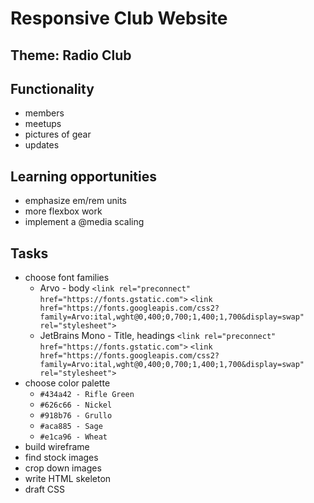 # Responsive Club Website

## Theme: Radio Club

## Functionality

* members
* meetups
* pictures of gear
* updates

## Learning opportunities

* emphasize em/rem units
* more flexbox work
* implement a @media scaling

## Tasks

* choose font families
  * Arvo - body
    `<link rel="preconnect" href="https://fonts.gstatic.com">`
    `<link href="https://fonts.googleapis.com/css2?family=Arvo:ital,wght@0,400;0,700;1,400;1,700&display=swap" rel="stylesheet">`
  * JetBrains Mono - Title, headings
    `<link rel="preconnect" href="https://fonts.gstatic.com">`
    `<link href="https://fonts.googleapis.com/css2?family=Arvo:ital,wght@0,400;0,700;1,400;1,700&display=swap" rel="stylesheet">`
* choose color palette
  * `#434a42 - Rifle Green`
  * `#626c66 - Nickel`
  * `#918b76 - Grullo`
  * `#aca885 - Sage`
  * `#e1ca96 - Wheat`
* build wireframe
* find stock images
* crop down images
* write HTML skeleton
* draft CSS
